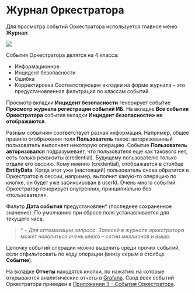 # Журнал Оркестратора

Для просмотра событий Оркестратора используется главное меню **Журнал**:

![](../../../orchestrator-new/resources/monitoring/orch-log.PNG)

События Оркестратора делятся на 4 класса: 
* Информационное
* Инцидент безопасности
* Ошибка
* Корректировка 
Соответствующие вкладки на форме журнала – это предустановленная фильтрация по классам событий.

Просмотр вкладки **Инцидент безопасности** генерирует событие **Просмотр журнала регистрации событий ИБ**. 
На вкладке **Все события Оркестратора** события вкладки **Инцидент безопасности» не отображаются**.

Разным событиям соответствует разная информация. Например, общее правило отображения поля **Пользователь** такое: авторизованный пользователь выполняет некоторую операцию. Событие **Пользователь авторизовался** подразумевает, что пользователя еще как такового нет, есть только реквизиты (credential). Будущему пользователю только отдали его сессию. Кому именно (credential), отображается в столбце **EntityData**. Когда этот уже (настоящий) пользователь снова обратится в Оркестратор в сессии, например, выполнит какую-то операцию по кнопке, он будет уже зафиксирован в userId. Очень много событий Оркестратор генерирует внутренних, принципиально без «пользователя».

Фильтр **Дата события** предустановлен\* (последнее сохраненное значение). По умолчанию при сбросе поля устанавливается для текущего часа.

> \* - *Для оптимизации запроса. Записей в журнале оркестратора может накопиться очень много – сотни миллионов и выше.*

Цепочку событий операции можно выделить среди прочих событий, если отфильтровать по коду операции (внизу серым в столбце **Событие**).

На вкладке **Отчеты** находятся кнопки, по нажатию на которые открываются аналитические отчеты в [Grafana](https://docs.primo-rpa.ru/primo-rpa/orchestrator-new/monitoring/grafana).
Свод всех событий Оркестратора приведен в [Приложении 3 – События Оркестратора](https://docs.primo-rpa.ru/primo-rpa/orchestrator-new/appendix/appendix3).
